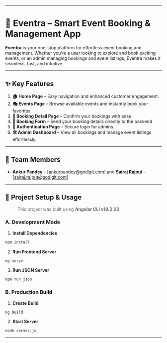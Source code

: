 
---

# 🎉 **Eventra – Smart Event Booking & Management App**

**Eventra** is your one-stop platform for effortless event booking and management. Whether you're a user looking to explore and book exciting events, or an admin managing bookings and event listings, Eventra makes it seamless, fast, and intuitive.

---

## ✨ **Key Features**

1. **🏠 Home Page** – Easy navigation and enhanced customer engagement.
2. **🎭 Events Page** – Browse available events and instantly book your favorites.
3. **📄 Booking Detail Page** – Confirm your bookings with ease.
4. **📝 Booking Form** – Send your booking details directly to the backend.
5. **🔐 Authentication Page** – Secure login for admins.
6. **🛠 Admin Dashboard** – View all bookings and manage event listings effortlessly.

---

## 👥 **Team Members**

* **Ankur Pandey** – \[[ankurpandey@godigit.com](mailto:ankurpandey@godigit.com)] and **Sairaj Rajput** – \[[sairaj.rajput@godigit.com](mailto:sairaj.rajput@godigit.com)]

---

## 🚀 **Project Setup & Usage**

> This project was built using **Angular CLI v18.2.20**.

### **A. Development Mode**

1. **Install Dependencies**

```bash
npm install
```

2. **Run Frontend Server**

```bash
ng serve
```

3. **Run JSON Server**

```bash
npm run json
```

### **B. Production Build**

1. **Create Build**

```bash
ng build
```

2. **Start Server**

```bash
node server.js
```

---

